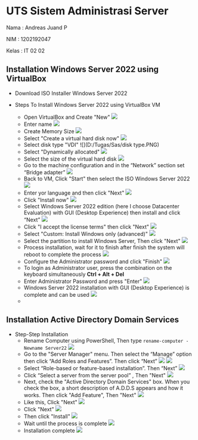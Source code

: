 # UTS Sistem Administrasi Server

Nama : Andreas Juand P

NIM    : 1202192047

Kelas  : IT 02 02

## Installation Windows Server 2022 using VirtualBox

- Download ISO Installer Windows Server 2022

  [Windows Server 2022]: https://www.microsoft.com/en-us/evalcenter/evaluate-windows-server-2022

- Steps To Install Windows Server 2022 using VirtualBox VM
  
  - Open VirtualBox and Create "New"
    ![](D:/Tugas/Sas/open.PNG)
  - Enter name 
    ![](D:/Tugas/Sas/name.PNG)
  - Create Memory Size
    ![](D:/Tugas/Sas/memory.PNG)
  - Select "Create a virtual hard disk now"
    ![](D:/Tugas/Sas/disk.PNG)
  - Select disk type "VDI"
    ![](D:/Tugas/Sas/disk type.PNG)
  - Select "Dynamically allocated"
    ![](D:/Tugas/Sas/dinamik.PNG)
  - Select the size of the virtual hard disk
    ![](D:/Tugas/Sas/size.PNG)
  - Go to the machine configuration and in the “Network” section set “Bridge adapter”
    ![](D:/Tugas/Sas/network.PNG)
  - Back to VM, Click "Start" then select the ISO Windows Server 2022
    ![](D:/Tugas/Sas/iso.PNG)
  - Enter yor language and then click "Next"
    ![](D:/Tugas/Sas/lang.PNG)
  - Click "Install now"
    ![](D:/Tugas/Sas/ins.PNG)
  - Select Windows Server 2022 edition (here I choose Datacenter Evaluation) with GUI (Desktop Experience) then install and click “Next”
    ![](D:/Tugas/Sas/datacenter.PNG)
  - Click "I accept the license terms" then click "Next"
    ![](D:/Tugas/Sas/lisense.PNG)
  - Select "Custom: Install Windows only (advanced)"
    ![](D:/Tugas/Sas/custom.PNG)
  - Select the partition to install Windows Server, Then click "Next"
    ![](D:/Tugas/Sas/parti.PNG)
  - Process installation, wait for it to finish after finish the system will reboot to complete the process
    ![](D:/Tugas/Sas/proses.PNG)
  - Configure the Administrator password and click "Finish"
    ![](D:/Tugas/Sas/admin.PNG)
  - To login as Administrator user, press the combination on the keyboard simultaneously **Ctrl + Alt + Del**
  - Enter Administrator Password and press "Enter"
    ![](D:/Tugas/Sas/lg.PNG)
  - Windows Server 2022 installation with GUI (Desktop Experience) is complete and can be used
    ![](D:/Tugas/Sas/finis.PNG)
  - 

## Installation Active Directory Domain Services

- Step-Step Installation
  - Rename Computer using PowerShell, Then type `rename-computer -Newname Server22`
    ![](D:/Tugas/Sas/rename.PNG)
  - Go to the "Server Manager" menu. Then select the “Manage” option then click “Add Roles and Features”. Then click “Next”
    ![](D:/Tugas/Sas/manage.PNG)
    ![](D:/Tugas/Sas/manage1.PNG)
  - Select “Role-based or feature-based installation”. Then “Next”
    ![](D:/Tugas/Sas/manage2.PNG)
  - Click “Select a server from the server pool” , Then "Next"
    ![](D:/Tugas/Sas/manage3.PNG)
  - Next, check the "Active Directory Domain Services" box. When you check the box, a short description of A.D.D.S appears and how it works. Then click "Add Feature", Then "Next"
    ![](D:/Tugas/Sas/manage4.PNG)
  - Like this, Click "Next"
    ![](D:/Tugas/Sas/manage5.PNG)
  - Click "Next"
    ![](D:/Tugas/Sas/manage6.PNG)
  - Then click "Install"
    ![](D:/Tugas/Sas/manage7.PNG)
  - Wait until the process is complete
    ![](D:/Tugas/Sas/manage8.PNG)
  - Installation complete 
    ![](D:/Tugas/Sas/manage9.PNG)